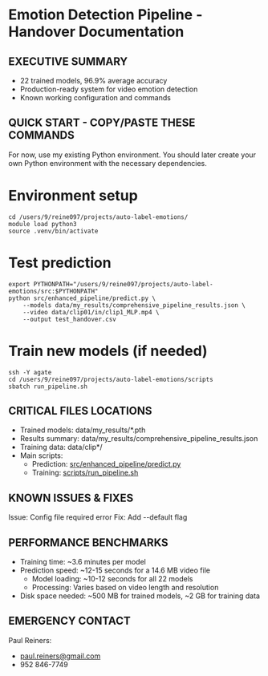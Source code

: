 # Emotion Detection Pipeline - Handover Documentation

## EXECUTIVE SUMMARY
- 22 trained models, 96.9% average accuracy
- Production-ready system for video emotion detection
- Known working configuration and commands

## QUICK START - COPY/PASTE THESE COMMANDS

For now, use my existing Python environment.  You should later create your own Python environment with the necessary dependencies.

# Environment setup
    cd /users/9/reine097/projects/auto-label-emotions/
    module load python3
    source .venv/bin/activate

# Test prediction
    export PYTHONPATH="/users/9/reine097/projects/auto-label-emotions/src:$PYTHONPATH"
    python src/enhanced_pipeline/predict.py \
        --models data/my_results/comprehensive_pipeline_results.json \
        --video data/clip01/in/clip1_MLP.mp4 \
        --output test_handover.csv

# Train new models (if needed)
    ssh -Y agate
    cd /users/9/reine097/projects/auto-label-emotions/scripts
    sbatch run_pipeline.sh

## CRITICAL FILES LOCATIONS
- Trained models: data/my_results/*.pth
- Results summary: data/my_results/comprehensive_pipeline_results.json
- Training data: data/clip*/
- Main scripts: 
  * Prediction: [src/enhanced_pipeline/predict.py](./src/enhanced_pipeline/predict.py)
  * Training: [scripts/run_pipeline.sh](./scripts/run_pipeline.sh)

## KNOWN ISSUES & FIXES

Issue: Config file required error
Fix: Add --default flag

## PERFORMANCE BENCHMARKS
- Training time: ~3.6 minutes per model
- Prediction speed: ~12-15 seconds for a 14.6 MB video file
  * Model loading: ~10-12 seconds for all 22 models
  * Processing: Varies based on video length and resolution
- Disk space needed: ~500 MB for trained models, ~2 GB for training data

## EMERGENCY CONTACT
Paul Reiners:
* [paul.reiners@gmail.com](mailto:paul.reiners@gmail.com) 
* 952 846-7749

